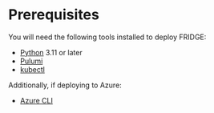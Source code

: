 # Prerequisites

You will need the following tools installed to deploy FRIDGE:

- [Python](https://www.python.org/downloads/) 3.11 or later
- [Pulumi](https://www.pulumi.com/docs/get-started/install/)
- [kubectl](https://kubernetes.io/docs/tasks/tools/)

Additionally, if deploying to Azure:

- [Azure CLI](https://docs.microsoft.com/en-us/cli/azure/install-azure-cli)
